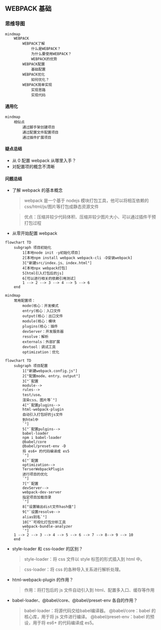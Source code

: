 ## WEBPACK 基础

### 思维导图

```mermaid
mindmap
    WEBPACK
        WEBPACK了解
            什么是WEBPACK？
            为什么要使用WEBPACK？
            WEBPACK的优势
        WEBPACK配置
            基础配置
        WEBPACK优化
            如何优化？
        WEBPACK简单实现
            实现思路
            实现代码
```

#### 通用化

```mermaid
mindmap
    相似点
        通过脚手架创建项目
        通过配置文件配置项目
        通过插件扩展项目
```

#### 疑点总结

- 从 0 配置 webpack 从哪里入手？
- 对配置项的概念不清晰

#### 问题总结

- 了解 webpack 的基本概念

  > webpack 是一个基于 nodejs 模块打包工具，他可以将相互依赖的 css/html/js/图片等打包成静态资源文件

  > 优点：压缩并较少代码体积、压缩并较少图片大小、可以通过插件干预打包过程

- 从零开始配置 webpack

```mermaid
flowchart TD
    subgraph 项目初始化
        1[本地node init -y初始化项目]
        2[本地npm install webpack webpack-cli -D安装webpack]
        3["新建src/index.js、index.html"]
        4[本地npx webpack打包]
        5[html引入打包后的js]
        6[可以进行相关的依赖引用测试]
        1 --> 2 --> 3 --> 4 --> 5 --> 6
    end
```

```mermaid
mindmap
    常用配置项：
        mode(核心：开发模式
        entry(核心：入口文件
        output(核心：出口文件
        module(核心：模块
        plugins(核心：插件
        devServer：开发服务器
        resolve：解析
        externals：外部扩展
        devtool：调试工具
        optimization：优化
```

```mermaid
flowchart TD
    subgraph 项目配置
        1["新建webpack.config.js"]
        2["配置mode、entry、output"]
        3["`配置
        module-->
        rules-->
        test/use。
        渲染css、图片等`"]
        4["`配置plugins-->
        html-webpack-plugin
        自动引入打包好的js文件
        到html中
        `"]
        5["`配置pulgins-->
        babel-loader
        npm i babel-loader 
        @babel/core 
        @babel/preset-env -D
        将 es6+ 的代码编译成 es5
        `"]
        6["`配置
        optimization-->
        TerserWebpackPlugin
        进行项目的优化  
        `"]
        7["`配置
        devServer-->
        webpack-dev-server
        指定项目加载目录
        `"]
        8["设置输出dist文件hash值"]
        9["`设置resolve-->
        alias别名`"]
        10["`可视化打包分析工具
        webpack-bundle-analyzer
        `"]
    1 --> 2 --> 3 --> 4 --> 5 --> 6 --> 7 --> 8--> 9 --> 10
    end
```

- style-loader 和 css-loader 的区别？

  > style-loader：将 css 文件以 style 标签的形式插入到 html 中。

  > css-loader：将 css 的各种导入关系进行解析处理。

- html-webpack-plugin 的作用？

  > 作用：将打包后的 js 文件自动引入到 html、配置多入口、缓存等作用

- babel-loader、@babel/core、@babel/preset-env 各自的作用？
    >  babel-loader：将源代码交给babel编译器。
    >  @babel/core：babel 的核心库，用于将 js 文件进行编译。
    > @babel/preset-env：babel 的预设，用于将 es6+ 的代码编译成 es5。